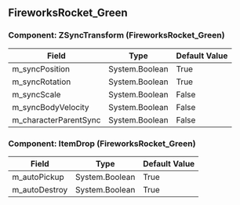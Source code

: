 ## FireworksRocket_Green

### Component: ZSyncTransform (FireworksRocket_Green)

|Field|Type|Default Value|
|---|---|---|
|m_syncPosition|System.Boolean|True|
|m_syncRotation|System.Boolean|True|
|m_syncScale|System.Boolean|False|
|m_syncBodyVelocity|System.Boolean|False|
|m_characterParentSync|System.Boolean|False|

### Component: ItemDrop (FireworksRocket_Green)

|Field|Type|Default Value|
|---|---|---|
|m_autoPickup|System.Boolean|True|
|m_autoDestroy|System.Boolean|True|

